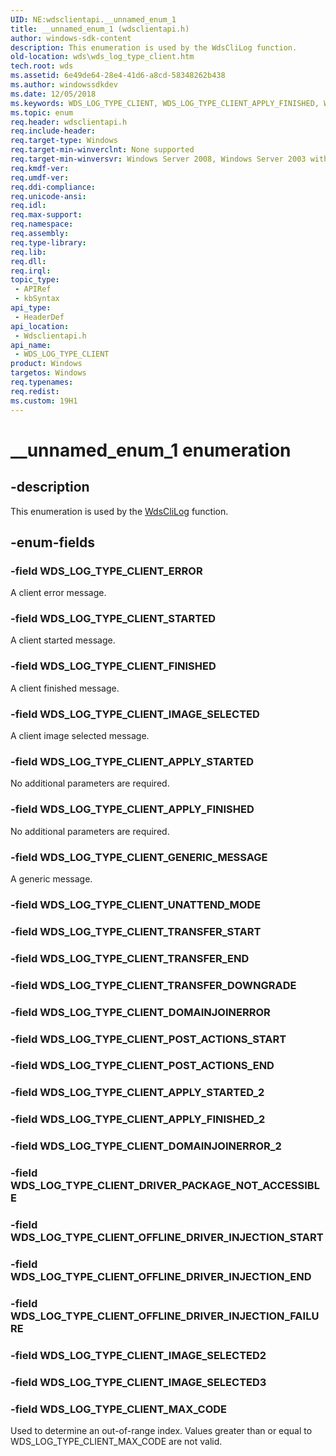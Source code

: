 ```yaml
---
UID: NE:wdsclientapi.__unnamed_enum_1
title: __unnamed_enum_1 (wdsclientapi.h)
author: windows-sdk-content
description: This enumeration is used by the WdsCliLog function.
old-location: wds\wds_log_type_client.htm
tech.root: wds
ms.assetid: 6e49de64-28e4-41d6-a8cd-58348262b438
ms.author: windowssdkdev
ms.date: 12/05/2018
ms.keywords: WDS_LOG_TYPE_CLIENT, WDS_LOG_TYPE_CLIENT_APPLY_FINISHED, WDS_LOG_TYPE_CLIENT_APPLY_STARTED, WDS_LOG_TYPE_CLIENT_ERROR, WDS_LOG_TYPE_CLIENT_FINISHED, WDS_LOG_TYPE_CLIENT_GENERIC_MESSAGE, WDS_LOG_TYPE_CLIENT_IMAGE_SELECTED, WDS_LOG_TYPE_CLIENT_MAX_CODE, WDS_LOG_TYPE_CLIENT_STARTED, __unnamed_enum_1, enumeration [Windows Deployment Services], wds.wds_log_type_client, wdsclientapi/, wdsclientapi/WDS_LOG_TYPE_CLIENT_APPLY_FINISHED, wdsclientapi/WDS_LOG_TYPE_CLIENT_APPLY_STARTED, wdsclientapi/WDS_LOG_TYPE_CLIENT_ERROR, wdsclientapi/WDS_LOG_TYPE_CLIENT_FINISHED, wdsclientapi/WDS_LOG_TYPE_CLIENT_GENERIC_MESSAGE, wdsclientapi/WDS_LOG_TYPE_CLIENT_IMAGE_SELECTED, wdsclientapi/WDS_LOG_TYPE_CLIENT_MAX_CODE, wdsclientapi/WDS_LOG_TYPE_CLIENT_STARTED
ms.topic: enum
req.header: wdsclientapi.h
req.include-header: 
req.target-type: Windows
req.target-min-winverclnt: None supported
req.target-min-winversvr: Windows Server 2008, Windows Server 2003 with SP2 [desktop apps only]
req.kmdf-ver: 
req.umdf-ver: 
req.ddi-compliance: 
req.unicode-ansi: 
req.idl: 
req.max-support: 
req.namespace: 
req.assembly: 
req.type-library: 
req.lib: 
req.dll: 
req.irql: 
topic_type:
 - APIRef
 - kbSyntax
api_type:
 - HeaderDef
api_location:
 - Wdsclientapi.h
api_name:
 - WDS_LOG_TYPE_CLIENT
product: Windows
targetos: Windows
req.typenames: 
req.redist: 
ms.custom: 19H1
---
```


# __unnamed_enum_1 enumeration


## -description


This enumeration is used by the <a href="https://msdn.microsoft.com/c4b183c7-5118-4752-a3a4-ef594f133288">WdsCliLog</a> function.


## -enum-fields




### -field WDS_LOG_TYPE_CLIENT_ERROR

A client error message. 


### -field WDS_LOG_TYPE_CLIENT_STARTED

A client started message. 


### -field WDS_LOG_TYPE_CLIENT_FINISHED

A client finished message. 


### -field WDS_LOG_TYPE_CLIENT_IMAGE_SELECTED

A client image selected message. 


### -field WDS_LOG_TYPE_CLIENT_APPLY_STARTED

No additional parameters are required.



### -field WDS_LOG_TYPE_CLIENT_APPLY_FINISHED

No additional parameters are required.



### -field WDS_LOG_TYPE_CLIENT_GENERIC_MESSAGE

A generic message. 


### -field WDS_LOG_TYPE_CLIENT_UNATTEND_MODE


### -field WDS_LOG_TYPE_CLIENT_TRANSFER_START


### -field WDS_LOG_TYPE_CLIENT_TRANSFER_END


### -field WDS_LOG_TYPE_CLIENT_TRANSFER_DOWNGRADE


### -field WDS_LOG_TYPE_CLIENT_DOMAINJOINERROR


### -field WDS_LOG_TYPE_CLIENT_POST_ACTIONS_START


### -field WDS_LOG_TYPE_CLIENT_POST_ACTIONS_END


### -field WDS_LOG_TYPE_CLIENT_APPLY_STARTED_2


### -field WDS_LOG_TYPE_CLIENT_APPLY_FINISHED_2


### -field WDS_LOG_TYPE_CLIENT_DOMAINJOINERROR_2


### -field WDS_LOG_TYPE_CLIENT_DRIVER_PACKAGE_NOT_ACCESSIBLE


### -field WDS_LOG_TYPE_CLIENT_OFFLINE_DRIVER_INJECTION_START


### -field WDS_LOG_TYPE_CLIENT_OFFLINE_DRIVER_INJECTION_END


### -field WDS_LOG_TYPE_CLIENT_OFFLINE_DRIVER_INJECTION_FAILURE


### -field WDS_LOG_TYPE_CLIENT_IMAGE_SELECTED2


### -field WDS_LOG_TYPE_CLIENT_IMAGE_SELECTED3


### -field WDS_LOG_TYPE_CLIENT_MAX_CODE

Used to determine an out-of-range index. Values greater than or equal to WDS_LOG_TYPE_CLIENT_MAX_CODE are not valid.


